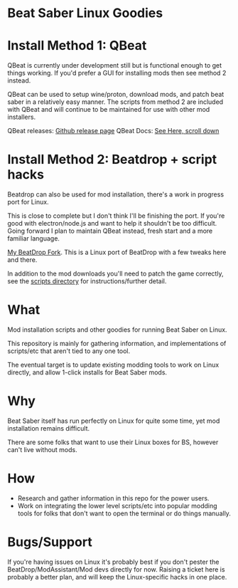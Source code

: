 # Beat Saber Linux Goodies

# Install Method 1: QBeat
QBeat is currently under development still but is functional enough to get things working. 
If you'd prefer a GUI for installing mods then see method 2 instead.

QBeat can be used to setup wine/proton, download mods, and patch beat saber in a relatively easy manner.
The scripts from method 2 are included with QBeat and will continue to be maintained for use with other mod installers.

QBeat releases: [Github release page](https://github.com/geefr/beatsaber-linux-goodies/releases) 
QBeat Docs:  [See Here, scroll down](https://github.com/geefr/beatsaber-linux-goodies/tree/master/QBeat)

# Install Method 2: Beatdrop + script hacks
Beatdrop can also be used for mod installation, there's a work in progress port for Linux.

This is close to complete but I don't think I'll be finishing the port. If you're good with electron/node.js and want to help it shouldn't be too difficult. Going forward I plan to maintain QBeat instead, fresh start and a more familiar language.

[My BeatDrop Fork](https://github.com/geefr/BeatDrop/releases). This is a Linux port of BeatDrop with a few tweaks here and there.

In addition to the mod downloads you'll need to patch the game correctly, see the [scripts directory](scripts/README.md) for instructions/further detail.


# What
Mod installation scripts and other goodies for running Beat Saber on Linux.

This repository is mainly for gathering information, and implementations of scripts/etc that aren't tied to any one tool.

The eventual target is to update existing modding tools to work on Linux directly, and allow 1-click installs for Beat Saber mods.

# Why
Beat Saber itself has run perfectly on Linux for quite some time, yet mod installation remains difficult.

There are some folks that want to use their Linux boxes for BS, however can't live without mods.

# How
- Research and gather information in this repo for the power users.
- Work on integrating the lower level scripts/etc into popular modding tools for folks that don't want to open the terminal or do things manually.

# Bugs/Support
If you're having issues on Linux it's probably best if you don't pester the BeatDrop/ModAssistant/Mod devs directly for now.
Raising a ticket here is probably a better plan, and will keep the Linux-specific hacks in one place.
